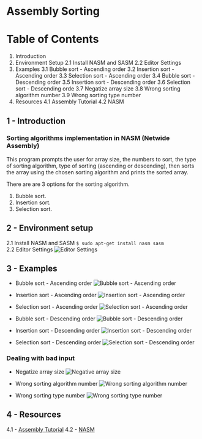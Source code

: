 # Assembly Sorting

# Table of Contents
1. Introduction
2. Environment Setup
    2.1 Install NASM and SASM
    2.2 Editor Settings
3. Examples
    3.1 Bubble sort - Ascending order
    3.2 Insertion sort - Ascending order
    3.3 Selection sort - Ascending order
    3.4 Bubble sort - Descending order
    3.5 Insertion sort - Descending order
    3.6 Selection sort - Descending orde
    3.7 Negatize array size
    3.8 Wrong sorting algorithm number
    3.9 Wrong sorting type number
4. Resources
    4.1 Assembly Tutorial
    4.2 NASM

## 1 - Introduction
### Sorting algorithms implementation in NASM (Netwide Assembly)

This program prompts the user for array size, the numbers to sort, the type of sorting algorithm, type of sorting (ascending or descending), then sorts the array using the chosen sorting algorithm and prints the sorted array.

There are are 3 options for the sorting algorithm.
1. Bubble sort.
2. Insertion sort.
3. Selection sort.

## 2 - Environment setup
2.1 Install NASM and SASM
```$ sudo apt-get install nasm sasm```  
2.2 Editor Settings
![Editor Settings](images/editor_settings.png)


## 3 - Examples

- Bubble sort - Ascending order
![Bubble sort - Ascending order](images/A_B.png)

- Insertion sort - Ascending order
![Insertion sort - Ascending order](images/A_I.png)

- Selection sort - Ascending order
![Selection sort - Ascending order](images/A_S.png)

- Bubble sort - Descending order
![Bubble sort - Descending order](images/D_B.png)

- Insertion sort - Descending order
![Insertion sort - Descending order](images/D_I.png)

- Selection sort - Descending order
![Selection sort - Descending order](images/D_S.png)

### Dealing with bad input

- Negatize array size
![Negative array size](images/negative_array_size.png)

- Wrong sorting algorithm number
![Wrong sorting algorithm number](images/wrong_sort_number.png)

- Wrong sorting type number
![Wrong sorting type number](images/wrong_sorting_type_number.png)

## 4 - Resources
4.1 - [Assembly Tutorial](./resources/assembly_tutorial.pdf)
4.2 - [NASM](./resources/NASM.pdf)
